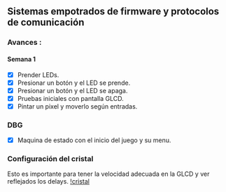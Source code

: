 ## Sistemas empotrados de firmware y protocolos de comunicación

### Avances :

#### Semana 1

- [x] Prender LEDs.
- [x] Presionar un botón y el LED se prende.
- [x] Presionar un botón y el LED se apaga.
- [x] Pruebas iniciales con pantalla GLCD.
- [x] Pintar un pixel y moverlo según entradas.

### DBG
- [x] Maquina de estado con el inicio del juego y su menu.

### Configuración del cristal
Esto es importante para tener la velocidad adecuada en la GLCD y ver reflejados los delays.
[!cristal](https://github.com/kjiron/proyecto-1-embebidos/blob/main/configPIC/cristal.PNG)
